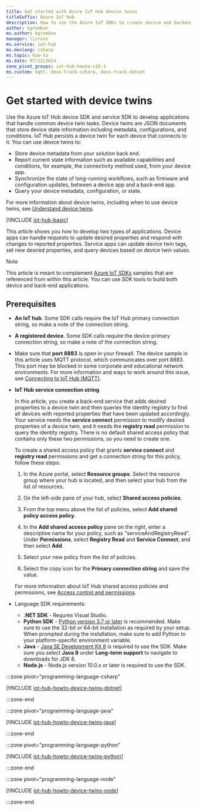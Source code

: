 ```yaml
---
title: Get started with Azure IoT Hub device twins
titleSuffix: Azure IoT Hub
description: How to use the Azure IoT SDKs to create device and backend service application code for device twins.
author: kgremban
ms.author: kgremban
manager: lizross
ms.service: iot-hub
ms.devlang: csharp
ms.topic: how-to
ms.date: 07/12/2024
zone_pivot_groups: iot-hub-howto-c2d-1
ms.custom: mqtt, devx-track-csharp, devx-track-dotnet
---
```


# Get started with device twins

Use the Azure IoT Hub device SDK and service SDK to develop applications that handle common device twin tasks. Device twins are JSON documents that store device state information including metadata, configurations, and conditions. IoT Hub persists a device twin for each device that connects to it. You can use device twins to:

* Store device metadata from your solution back end.
* Report current state information such as available capabilities and conditions, for example, the connectivity method used, from your device app.
* Synchronize the state of long-running workflows, such as firmware and configuration updates, between a device app and a back-end app.
* Query your device metadata, configuration, or state.

For more information about device twins, including when to use device twins, see [Understand device twins](iot-hub-devguide-device-twins.md).

[!INCLUDE [iot-hub-basic](../../includes/iot-hub-basic-whole.md)]

This article shows you how to develop two types of applications. Device apps can handle requests to update desired properties and respond with changes to reported properties. Service apps can update device twin tags, set new desired properties, and query devices based on device twin values.

> [!NOTE]
> This article is meant to complement [Azure IoT SDKs](iot-hub-devguide-sdks.md) samples that are referenced from within this article. You can use SDK tools to build both device and back-end applications.

## Prerequisites

* **An IoT hub**. Some SDK calls require the IoT Hub primary connection string, so make a note of the connection string.

* **A registered device**. Some SDK calls require the device primary connection string, so make a note of the connection string.

* Make sure that **port 8883** is open in your firewall. The device sample in this article uses MQTT protocol, which communicates over port 8883. This port may be blocked in some corporate and educational network environments. For more information and ways to work around this issue, see [Connecting to IoT Hub (MQTT)](../iot/iot-mqtt-connect-to-iot-hub.md#connecting-to-iot-hub).

* **IoT Hub service connection string**

  In this article, you create a back-end service that adds desired properties to a device twin and then queries the identity registry to find all devices with reported properties that have been updated accordingly. Your service needs the **service connect** permission to modify desired properties of a device twin, and it needs the **registry read** permission to query the identity registry. There is no default shared access policy that contains only these two permissions, so you need to create one.

  To create a shared access policy that grants **service connect** and **registry read** permissions and get a connection string for this policy, follow these steps:

  1. In the Azure portal, select **Resource groups**. Select the resource group where your hub is located, and then select your hub from the list of resources.

  1. On the left-side pane of your hub, select **Shared access policies**.

  1. From the top menu above the list of policies, select **Add shared policy access policy**.

  1. In the **Add shared access policy** pane on the right, enter a descriptive name for your policy, such as "serviceAndRegistryRead". Under **Permissions**, select **Registry Read** and **Service Connect**, and then select **Add**.

  1. Select your new policy from the list of policies.

  1. Select the copy icon for the **Primary connection string** and save the value.

  For more information about IoT Hub shared access policies and permissions, see [Access control and permissions](/azure/iot-hub/authenticate-authorize-sas).

* Language SDK requirements:
  * **.NET SDK** - Requres Visual Studio.
  * **Python SDK** - [Python version 3.7 or later](https://www.python.org/downloads/) is recommended. Make sure to use the 32-bit or 64-bit installation as required by your setup. When prompted during the installation, make sure to add Python to your platform-specific environment variable.
  * **Java** - [Java SE Development Kit 8](/azure/developer/java/fundamentals/) is required to use the SDK. Make sure you select **Java 8** under **Long-term support** to navigate to downloads for JDK 8.
  * **Node.js** - Node.js version 10.0.x or later is required to use the SDK.

:::zone pivot="programming-language-csharp"

[!INCLUDE [iot-hub-howto-device-twins-dotnet](../../includes/iot-hub-howto-device-twins-dotnet.md)]

:::zone-end

:::zone pivot="programming-language-java"

[!INCLUDE [iot-hub-howto-device-twins-java](../../includes/iot-hub-howto-device-twins-java.md)]

:::zone-end

:::zone pivot="programming-language-python"

[!INCLUDE [iot-hub-howto-device-twins-python](../../includes/iot-hub-howto-device-twins-python.md)]

:::zone-end

:::zone pivot="programming-language-node"

[!INCLUDE [iot-hub-howto-device-twins-node](../../includes/iot-hub-howto-device-twins-node.md)]

:::zone-end
